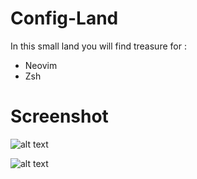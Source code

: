 # Config-Land
In this small land you will find treasure for :

- Neovim
- Zsh

# Screenshot

![alt text](https://i.imgur.com/LY1QplR.png)

![alt text](https://i.imgur.com/LY1QplR.png)

